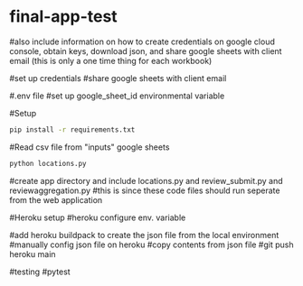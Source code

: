 # final-app-test


#also include information on how to create credentials on google cloud console, obtain keys, download json, and share google sheets with client email (this is only a one time thing for each workbook)


#set up credentials
#share google sheets with client email

#.env file
#set up google_sheet_id environmental variable

#Setup
```sh
pip install -r requirements.txt
```

#Read csv file from "inputs" google sheets
```sh
python locations.py
```


#create app directory and include locations.py and review_submit.py and reviewaggregation.py
#this is since these code files should run seperate from the web application


#Heroku setup
#heroku configure env. variable


#add heroku buildpack to create the json file from the local environment
#manually config json file on heroku
#copy contents from json file
#git push heroku main


#testing
#pytest


